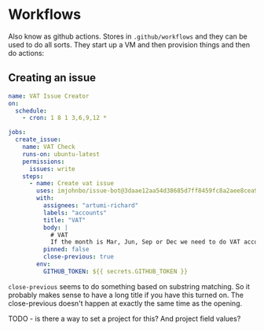 # Workflows

Also know as github actions. Stores in `.github/workflows` and they
can be used to do all sorts. They start up a VM and then provision
things and then do actions:

## Creating an issue


```yaml
name: VAT Issue Creator
on:
  schedule:
    - cron: 1 8 1 3,6,9,12 *

jobs:
  create_issue:
    name: VAT Check
    runs-on: ubuntu-latest
    permissions:
      issues: write
    steps:
      - name: Create vat issue 
        uses: imjohnbo/issue-bot@3daae12aa54d38685d7ff8459fc8a2aee8cea98b
        with:
          assignees: "artumi-richard"
          labels: "accounts"
          title: "VAT"
          body: |
            # VAT
            If the month is Mar, Jun, Sep or Dec we need to do VAT accounts
          pinned: false
          close-previous: true
        env:
          GITHUB_TOKEN: ${{ secrets.GITHUB_TOKEN }}

```

`close-previous` seems to do something based on substring matching. So
it probably makes sense to have a long title if you have this turned
on.  The close-previous doesn't happen at exactly the same time as the
opening. 


TODO - is there a way to set a project for this? And project field
values?


